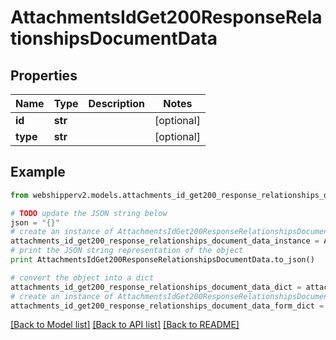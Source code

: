 # AttachmentsIdGet200ResponseRelationshipsDocumentData


## Properties
Name | Type | Description | Notes
------------ | ------------- | ------------- | -------------
**id** | **str** |  | [optional] 
**type** | **str** |  | [optional] 

## Example

```python
from webshipperv2.models.attachments_id_get200_response_relationships_document_data import AttachmentsIdGet200ResponseRelationshipsDocumentData

# TODO update the JSON string below
json = "{}"
# create an instance of AttachmentsIdGet200ResponseRelationshipsDocumentData from a JSON string
attachments_id_get200_response_relationships_document_data_instance = AttachmentsIdGet200ResponseRelationshipsDocumentData.from_json(json)
# print the JSON string representation of the object
print AttachmentsIdGet200ResponseRelationshipsDocumentData.to_json()

# convert the object into a dict
attachments_id_get200_response_relationships_document_data_dict = attachments_id_get200_response_relationships_document_data_instance.to_dict()
# create an instance of AttachmentsIdGet200ResponseRelationshipsDocumentData from a dict
attachments_id_get200_response_relationships_document_data_form_dict = attachments_id_get200_response_relationships_document_data.from_dict(attachments_id_get200_response_relationships_document_data_dict)
```
[[Back to Model list]](../README.md#documentation-for-models) [[Back to API list]](../README.md#documentation-for-api-endpoints) [[Back to README]](../README.md)


